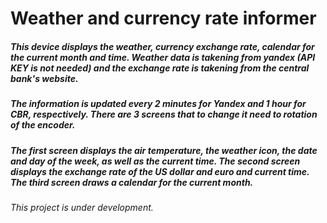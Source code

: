 ﻿# Weather and currency rate informer

##### This device displays the weather, currency exchange rate, calendar for the current month and time. Weather data is takening from yandex (API KEY is not needed) and the exchange rate is takening from the central bank's website. 
##### The information is updated every 2 minutes for Yandex and 1 hour for CBR, respectively. There are 3 screens that to change it need to rotation of the encoder. 
##### The first screen displays the air temperature, the weather icon, the date and day of the week, as well as the current time. The second screen displays the exchange rate of the US dollar and euro and current time. The third screen draws a calendar for the current month.
###### This project is under development.
